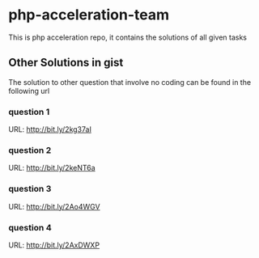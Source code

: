 # php-acceleration-team
This is php acceleration repo, it contains the solutions of all given tasks

## Other Solutions in gist
The solution to other question that involve no coding can be found in the following
url

### question 1
URL: http://bit.ly/2kg37aI

### question 2

URL: http://bit.ly/2keNT6a

### question 3
URL: http://bit.ly/2Ao4WGV

### question 4
URL: http://bit.ly/2AxDWXP
